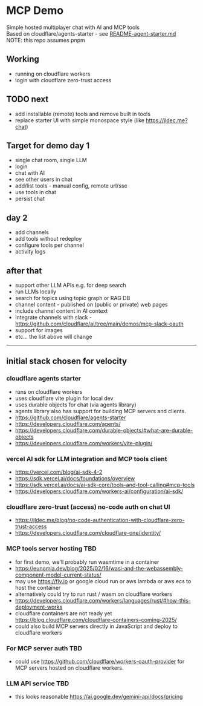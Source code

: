 # MCP Demo
Simple hosted multiplayer chat with AI and MCP tools  
Based on cloudflare/agents-starter - see [README-agent-starter.md](README-agent-starter.md)  
NOTE: this repo assumes pnpm

## Working
- running on cloudflare workers
- login with cloudflare zero-trust access

## TODO next
- add installable (remote) tools and remove built in tools
- replace starter UI with simple monospace style (like https://jldec.me?chat)

## Target for demo day 1

- single chat room, single LLM
- login
- chat with AI
- see other users in chat
- add/list tools - manual config, remote url/sse
- use tools in chat
- persist chat

## day 2

- add channels
- add tools without redeploy
- configure tools per channel
- activity logs

## after that

- support other LLM APIs e.g. for deep search
- run LLMs locally
- search for topics using topic graph or RAG DB
- channel content - published on (public or private) web pages
- include channel content in AI context
- integrate channels with slack - https://github.com/cloudflare/ai/tree/main/demos/mcp-slack-oauth
- support for images
- etc... the list above will change

---

## initial stack chosen for velocity

### cloudflare agents starter

- runs on cloudflare workers
- uses cloudflare vite plugin for local dev
- uses durable objects for chat (via agents library)
- agents library also has support for building MCP servers and clients.
- https://github.com/cloudflare/agents-starter
- https://developers.cloudflare.com/agents/
- https://developers.cloudflare.com/durable-objects/#what-are-durable-objects
- https://developers.cloudflare.com/workers/vite-plugin/

### vercel AI sdk for LLM integration and MCP tools client

- https://vercel.com/blog/ai-sdk-4-2
- https://sdk.vercel.ai/docs/foundations/overview
- https://sdk.vercel.ai/docs/ai-sdk-core/tools-and-tool-calling#mcp-tools
- https://developers.cloudflare.com/workers-ai/configuration/ai-sdk/

### cloudflare zero-trust (access) no-code auth on chat UI

- https://jldec.me/blog/no-code-authentication-with-cloudflare-zero-trust-access
- https://developers.cloudflare.com/cloudflare-one/identity/

### MCP tools server hosting TBD

- for first demo, we'll probably run wasmtime in a container
- https://eunomia.dev/blog/2025/02/16/wasi-and-the-webassembly-component-model-current-status/
- may use https://fly.io or google cloud run or aws lambda or aws ecs to host the container
- alternatively could try to run rust / wasm on cloudflare workers
- https://developers.cloudflare.com/workers/languages/rust/#how-this-deployment-works
- cloudflare containers are not ready yet https://blog.cloudflare.com/cloudflare-containers-coming-2025/
- could also build MCP servers directly in JavaScript and deploy to cloudflare workers

### For MCP server auth TBD

- could use https://github.com/cloudflare/workers-oauth-provider for MCP servers hosted on cloudflare workers.

### LLM API service TBD

- this looks reasonable https://ai.google.dev/gemini-api/docs/pricing
